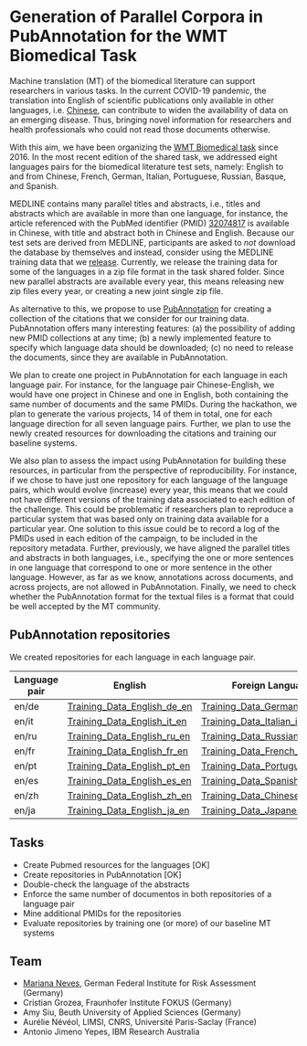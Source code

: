 
# Generation of Parallel Corpora in PubAnnotation for the WMT Biomedical Task

Machine translation (MT) of the biomedical literature can support researchers in various tasks. In the current COVID-19 pandemic, the translation into English of scientific publications only available in other languages, i.e. [Chinese](https://www.thelancet.com/journals/lancet/article/PIIS0140-6736(20)30375-5/fulltext), can contribute to widen the availability of data on an emerging disease.
Thus, bringing novel information for researchers and health professionals who could not read those documents otherwise.

With this aim, we have been organizing the [WMT Biomedical task](http://www.statmt.org/wmt20/biomedical-translation-task.html) since 2016. 
In the most recent edition of the shared task, we addressed eight languages pairs for 
the biomedical literature test sets, namely: English to and from Chinese, French, German, Italian, Portuguese, Russian, Basque, and Spanish.

MEDLINE contains many parallel titles and abstracts, i.e., titles and abstracts which are available in more than one language, for instance, the article referenced with the PubMed identifier (PMID) [32074817](https://pubmed.ncbi.nlm.nih.gov/32074817/) is available in Chinese, with title and abstract both in Chinese and English.
Because our test sets are derived from MEDLINE, participants are asked to *not* download the database by themselves and instead, consider using the MEDLINE training data that we [release](https://github.com/biomedical-translation-corpora/corpora). Currently, we release the training data for some of the languages in a zip file format in the task shared folder. 
Since new parallel abstracts are available every year, this means releasing new zip files every year, or creating a new joint single zip file.

As alternative to this, we propose to use [PubAnnotation](http://www.pubannotation.org/) for creating a collection of the citations that we consider for our training data.
PubAnnotation offers many interesting features:
(a) the possibility of adding new PMID collections at any time;
(b) a newly implemented feature to specify which language data should be downloaded;
(c) no need to release the documents, since they are available in PubAnnotation.

We plan to create one project in PubAnnotation for each language in each language pair.
For instance, for the language pair Chinese-English, we would have one project in Chinese and one in English, both containing the same number of documents and the same PMIDs. 
During the hackathon, we plan to generate the various projects, 14 of them in total, one for each language direction for all seven language pairs. 
Further, we plan to use the newly created resources for downloading the citations and training our baseline systems.

We also plan to assess the impact using PubAnnotation for building these resources, in particular from the perspective of reproducibility. 
For instance, if we chose to have just one repository for each language of the language pairs, which would evolve (increase) every year, this means that we could not have different versions of the training data associated to each edition of the challenge.
This could be problematic if researchers plan to reproduce a particular system that was based only on training data available for a particular year. One solution to this issue could be to record a log of the PMIDs used in each edition of the campaign, to be included in the repository metadata. 
Further, previously, we have aligned the parallel titles and abstracts in both languages, i.e., specifying the one or more sentences in one language that correspond to one or more sentence in the other language.
However, as far as we know, annotations across documents, and across projects, are not allowed in PubAnnotation.
Finally, we need to check whether the PubAnnotation format for the textual files is a format that could be well accepted by the MT community.

## PubAnnotation repositories

We created repositories for each language in each language pair.

Language pair | English | Foreign Language 
--------------|---------------|--------------------
en/de | [Training_Data_English_de_en](http://pubannotation.org/projects/Training_Data_English_de_en) | [Training_Data_German_de_en](http://pubannotation.org/projects/Training_Data_German_de_en)
en/it | [Training_Data_English_it_en](http://pubannotation.org/projects/Training_Data_English_it_en) | [Training_Data_Italian_it_en](http://pubannotation.org/projects/Training_Data_Italian_it_en)
en/ru | [Training_Data_English_ru_en](http://pubannotation.org/projects/Training_Data_English_ru_en) | [Training_Data_Russian_ru_en](http://pubannotation.org/projects/Training_Data_Russian_ru_en)
en/fr |[Training_Data_English_fr_en	](http://pubannotation.org/projects/Training_Data_English_fr_en) | [Training_Data_French_fr_en](http://pubannotation.org/projects/Training_Data_French_fr_en)
en/pt | [Training_Data_English_pt_en](http://pubannotation.org/projects/Training_Data_English_pt_en) | [Training_Data_Portuguese_pt_en](http://pubannotation.org/projects/Training_Data_Portuguese_pt_en)
en/es | [Training_Data_English_es_en](http://pubannotation.org/projects/Training_Data_English_es_en) | [Training_Data_Spanish_es_en](http://pubannotation.org/projects/Training_Data_Spanish_es_en)
en/zh | [Training_Data_English_zh_en](http://pubannotation.org/projects/Training_Data_English_zh_en) | [Training_Data_Chinese_zh_en](http://pubannotation.org/projects/Training_Data_Chinese_zh_en)
en/ja | [Training_Data_English_ja_en](http://pubannotation.org/projects/Training_Data_English_ja_en) | [Training_Data_Japanese_ja_en](http://pubannotation.org/projects/Training_Data_Japanese_ja_en)

## Tasks

- Create Pubmed resources for the languages [OK]
- Create repositories in PubAnnotation [OK]
- Double-check the language of the abstracts
- Enforce the same number of documentos in both repositories of a language pair
- Mine additional PMIDs for the repositories
- Evaluate repositories by training one (or more) of our baseline MT systems

## Team

- [Mariana Neves](https://mariananeves.github.io/), German Federal Institute for Risk Assessment (Germany)
- Cristian Grozea, Fraunhofer Institute FOKUS (Germany)
- Amy Siu, Beuth University of Applied Sciences (Germany)
- Aurélie Névéol, LIMSI, CNRS, Université Paris-Saclay (France)
- Antonio Jimeno Yepes, IBM Research Australia

